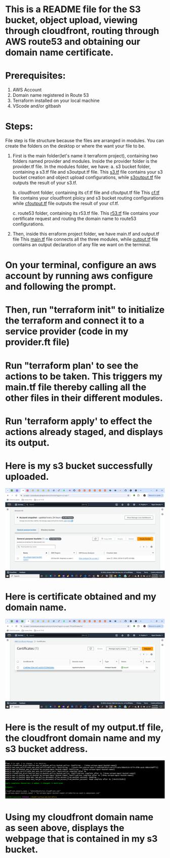 # This is a README file for the S3 bucket, object upload, viewing through cloudfront, routing through AWS route53 and obtaining our domain name certificate.

# Prerequisites:
1. AWS Account
2. Domain name registered in Route 53
3. Terraform installed on your local machine
4. VScode and/or gitbash

# Steps:
File step is file structure because the files are arranged in modules.
You can create the folders on the desktop or where the want your file to be.

1. First is the main folder(let's name it terraform project), containing two folders named provider and modules.
    Inside the provider folder is the provider.tf file.
    In the modules folder, we have:
      a. s3 bucket folder, containing a s3.tf file and s3output.tf file.
     This [s3.tf](https://github.com/OnwukaNgozi/kunrad-assignment/blob/main/s3.tf) file contains your s3 bucket creation and object upload configurations, while [s3output.tf](https://github.com/OnwukaNgozi/kunrad-assignment/blob/main/s3output.tf) file outputs the result of your s3.tf.
   
      b. cloudfront folder, containing its cf.tf file and cfoutput.tf file
     This [cf.tf](https://github.com/OnwukaNgozi/kunrad-assignment/blob/main/cf.tf) file contains your cloudfront ploicy and s3 bucket routing configurations while [cfoutput.tf](https://github.com/OnwukaNgozi/kunrad-assignment/blob/main/cfoutput.tf) file outputs the result of your cf.tf.
   
      c. route53 folder, containing its r53.tf file.
     This [r53.tf](https://github.com/OnwukaNgozi/kunrad-assignment/blob/main/r53.tf) file contains your certificate request and routing the domain name to route53 configurations.
   
2. Then, inside this erraform project folder, we have main.tf and output.tf file
   This [main.tf](https://github.com/OnwukaNgozi/kunrad-assignment/blob/main/main.tf) file connects all the three modules, while [output.tf](https://github.com/OnwukaNgozi/kunrad-assignment/blob/main/output.tf) file contains an output declaration of any file we want on the terminal.


# On your terminal, configure an aws account by running aws configure and following the prompt.

# Then, run "terraform init" to initialize the terraform and connect it to a service provider (code in my provider.ft file)

# Run "terraform plan' to see the actions to be taken. This triggers my main.tf file thereby calling all the other files in their different modules.

# Run 'terraform apply' to effect the actions already staged, and displays its output.


# Here is my s3 bucket successfully uploaded.

![s3 bucket](<aws s3-1.png>)



# Here is certificate obtained and my domain name.

![cert](<cert evidence-1.png>)



# Here is the result of my output.tf file, the cloudfront domain name and my s3 bucket address.

![apply](<Apply done-1.png>)



# Using my cloudfront domain name as seen above, displays the webpage that is contained in my s3 bucket.

